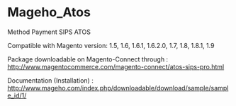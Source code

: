 Mageho_Atos
===========

Method Payment SIPS ATOS

Compatible with Magento version: 1.5, 1.6, 1.6.1, 1.6.2.0, 1.7, 1.8, 1.8.1, 1.9

Package downloadable on Magento-Connect through : 
http://www.magentocommerce.com/magento-connect/atos-sips-pro.html

Documentation (Installation) :
http://www.mageho.com/index.php/downloadable/download/sample/sample_id/1/
